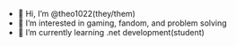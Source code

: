 - 👋 Hi, I’m @theo1022(they/them)
- 👀 I’m interested in gaming, fandom, and problem solving
- 🌱 I’m currently learning .net development(student)

<!---
theo1022/theo1022 is a ✨ special ✨ repository because its `README.md` (this file) appears on your GitHub profile.
You can click the Preview link to take a look at your changes.
--->
